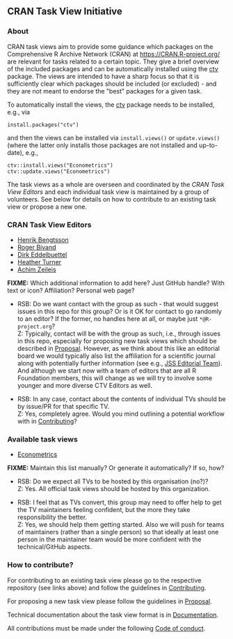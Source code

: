 ## CRAN Task View Initiative

### About

CRAN task views aim to provide some guidance which packages on the Comprehensive
R Archive Network (CRAN) at <https://CRAN.R-project.org/> are relevant for tasks
related to a certain topic. They give a brief overview of the included packages
and can be automatically installed using the
[ctv](https://CRAN.R-project.org/package=ctv) package. The views are intended to
have a sharp focus so that it is sufficiently clear which packages should be
included (or excluded) - and they are not meant to endorse the "best" packages
for a given task.

To automatically install the views, the [ctv](https://CRAN.R-project.org/package=ctv)
package needs to be installed, e.g., via

```
install.packages("ctv")
```

and then the views can be installed via `install.views()` or `update.views()`
(where the latter only installs those packages are not installed and up-to-date),
e.g.,

```
ctv::install.views("Econometrics")
ctv::update.views("Econometrics")
```

The task views as a whole are overseen and coordinated by the _CRAN Task View
Editors_ and each individual task view is maintained by a group of volunteers.
See below for details on how to contribute to an existing task view or propose
a new one.


### CRAN Task View Editors

* [Henrik Bengtsson](https://github.com/HenrikBengtsson)
* [Roger Bivand](https://github.com/rsbivand)
* [Dirk Eddelbuettel](https://github.com/eddelbuettel)
* [Heather Turner](https://github.com/hturner)
* [Achim Zeileis](https://github.com/zeileis)

**FIXME:** Which additional information to add here? Just GitHub handle?
With text or icon? Affiliation? Personal web page?

* RSB: Do we want contact with the group as such - that would suggest issues in this repo for this group?
  Or is it OK for contact to go randomly to an editor? If the former, no handles here at all, or maybe just
  `*@R-project.org`?  
  Z: Typically, contact will be with the group as such, i.e., through issues in this repo, especially for
  proposing new task views which should be described in [Proposal](Proposal.md). However, as we think about
  this like an editorial board we would typically also list the affiliation for a scientific journal along
  with potentially further information (see e.g., [JSS Editorial Team](https://www.jstatsoft.org/about/editorialTeam)).
  And although we start now with a team of editors that are all R Foundation members, this will change as
  we will try to involve some younger and more diverse CTV Editors as well.
  
* RSB: In any case, contact about the contents of individual TVs should be by issue/PR for that specific TV.  
  Z: Yes, completely agree. Would you mind outlining a potential workflow with in [Contributing](Contributing.md)?

### Available task views

* [Econometrics](https://github.com/cran-task-views/Econometrics/)

**FIXME:** Maintain this list manually? Or generate it automatically? If so, how?

* RSB: Do we expect all TVs to be hosted by this organisation (no?)?  
  Z: Yes. All official task views should be hosted by this organization.

* RSB: I feel that as TVs convert, this group may need to offer help to get the TV maintainers
  feeling confident, but the more they take responsibility the better.  
  Z: Yes, we should help them getting started. Also we will push for teams of maintainers
  (rather than a single person) so that ideally at least one person in the maintainer team
  would be more confident with the technical/GitHub aspects.


### How to contribute?

For contributing to an existing task view please go to the respective repository
(see links above) and follow the guidelines in [Contributing](Contributing.md).

For proposing a new task view please follow the guidelines in [Proposal](Proposal.md).

Technical documentation about the task view format is in [Documentation](Documentation.md).

All contributions must be made under the following [Code of conduct](CodeOfConduct.md).
